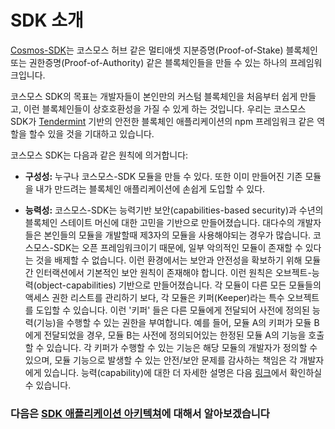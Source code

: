 # SDK 소개



[Cosmos-SDK](https://github.com/cosmos/cosmos-sdk)는 코스모스 허브 같은 멀티애셋 지분증명(Proof-of-Stake) 블록체인 또는 권한증명(Proof-of-Authority) 같은 블록체인들을 만들 수 있는 하나의 프레임워크입니다.

코스모스 SDK의 목표는 개발자들이 본인만의 커스텀 블록체인을 처음부터 쉽게 만들고, 이런 블록체인들이 상호호환성을 가질 수 있게 하는 것입니다. 우리는 코스모스 SDK가 [Tendermint](https://github.com/gracenoah/tendermint) 기반의 안전한 블록체인 애플리케이션의 npm 프레임워크 같은 역할을 할수 있을 것을 기대하고 있습니다.

코스모스 SDK는 다음과 같은 원칙에 의거합니다:

- **구성성:** 누구나 코스모스-SDK 모듈을 만들 수 있다. 또한 이미 만들어진 기존 모듈을 내가 만드려는 블록체인 애플리케이션에 손쉽게 도입할 수 있다.

- **능력성:** 코스모스-SDK는 능력기반 보안(capabilities-based security)과 수년의 블록체인 스테이트 머신에 대한 고민을 기반으로 만들어졌습니다. 대다수의 개발자들은 본인들의 모듈을 개발할때 제3자의 모듈을 사용해야되는 경우가 많습니다. 코스모스-SDK는 오픈 프레임워크이기 때문에, 일부 악의적인 모듈이 존재할 수 있다는 것을 배제할 수 없습니다. 이런 환경에서는 보안과 안전성을 확보하기 위해 모듈간 인터랙션에서 기본적인 보안 원칙이 존재해야 합니다. 이런 원칙은 오브젝트-능력(object-capabilities) 기반으로 만들어졌습니다. 각 모듈이 다른 모든 모듈들의 액세스 권한 리스트를 관리하기 보다, 각 모듈은 키퍼(Keeper)라는 특수 오브젝트를 도입할 수 있습니다. 이런 '키퍼' 들은 다른 모듈에게 전달되어 사전에 정의된 능력(기능)을 수행할 수 있는 권한을 부여합니다. 예를 들어, 모듈 A의 키퍼가 모듈 B에게 전달되었을 경우, 모듈 B는 사전에 정의되어있는 한정된 모듈 A의 기능을 호출할 수 있습니다. 각 키퍼가 수행할 수 있는 기능은 해당 모듈의 개발자가 정의할 수 있으며, 모듈 기능으로 발생할 수 있는 안전/보안 문제를 감사하는 책임은 각 개발자에게 있습니다. 능력(capability)에 대한 더 자세한 설명은 다음 [링크](./ocap.md)에서 확인하실 수 있습니다.

### 다음은 [SDK 애플리케이션 아키텍쳐](./sdk-app-architecture.md)에 대해서 알아보겠습니다